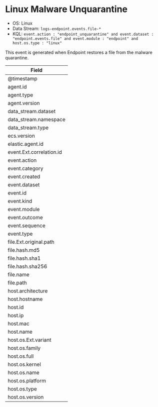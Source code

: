 # Linux Malware Unquarantine

- OS: Linux
- Data Stream: `logs-endpoint.events.file-*`
- KQL: `event.action : "endpoint_unquarantine" and event.dataset : "endpoint.events.file" and event.module : "endpoint" and host.os.type : "linux"`

This event is generated when Endpoint restores a file from the malware quarantine.


| Field |
|---|
| @timestamp |
| agent.id |
| agent.type |
| agent.version |
| data_stream.dataset |
| data_stream.namespace |
| data_stream.type |
| ecs.version |
| elastic.agent.id |
| event.Ext.correlation.id |
| event.action |
| event.category |
| event.created |
| event.dataset |
| event.id |
| event.kind |
| event.module |
| event.outcome |
| event.sequence |
| event.type |
| file.Ext.original.path |
| file.hash.md5 |
| file.hash.sha1 |
| file.hash.sha256 |
| file.name |
| file.path |
| host.architecture |
| host.hostname |
| host.id |
| host.ip |
| host.mac |
| host.name |
| host.os.Ext.variant |
| host.os.family |
| host.os.full |
| host.os.kernel |
| host.os.name |
| host.os.platform |
| host.os.type |
| host.os.version |


